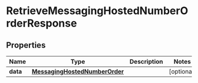 

# RetrieveMessagingHostedNumberOrderResponse


## Properties

| Name | Type | Description | Notes |
|------------ | ------------- | ------------- | -------------|
|**data** | [**MessagingHostedNumberOrder**](MessagingHostedNumberOrder.md) |  |  [optional] |




